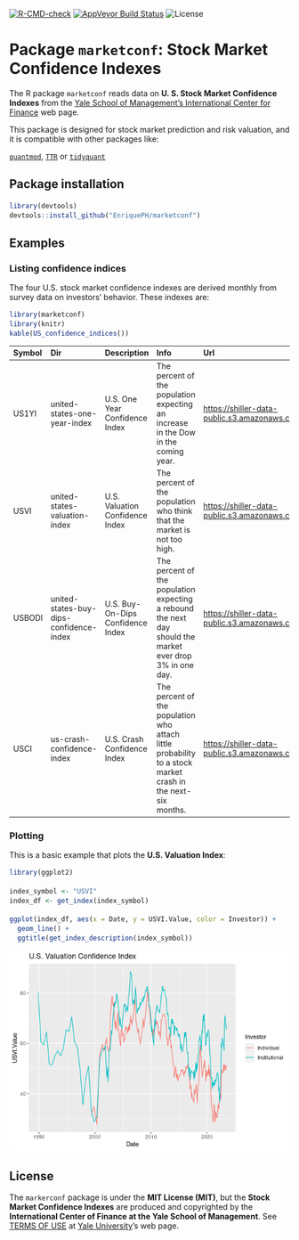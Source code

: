 <!-- badges: start -->

[![R-CMD-check](https://github.com/EnriquePH/marketconf/actions/workflows/R-CMD-check.yaml/badge.svg)](https://github.com/EnriquePH/marketconf/actions/workflows/R-CMD-check.yaml)
[![AppVeyor Build
Status](https://ci.appveyor.com/api/projects/status/github/EnriquePH/marketconf?branch=master&svg=true)](https://ci.appveyor.com/project/EnriquePH/marketconf)
![License](https://img.shields.io/:license-mit-blue.svg)

<!-- badges: end -->
<!-- README.md is generated from README.Rmd. Please edit that file -->

# Package `marketconf`: Stock Market Confidence Indexes

The R package `marketconf` reads data on **U. S. Stock Market Confidence
Indexes** from the [Yale School of Management’s International Center for
Finance](https://som.yale.edu/faculty-research/our-centers-initiatives/international-center-finance/data/stock-market-confidence)
web page.

This package is designed for stock market prediction and risk valuation,
and it is compatible with other packages like:

[`quantmod`](https://cran.r-project.org/web/packages/quantmod/index.html),
[`TTR`](https://cran.r-project.org/web/packages/TTR/index.html) or
[`tidyquant`](https://cran.r-project.org/web/packages/tidyquant/index.html)

## Package installation

``` r
library(devtools)
devtools::install_github("EnriquePH/marketconf")
```

## Examples

### Listing confidence indices

The four U.S. stock market confidence indexes are derived monthly from
survey data on investors’ behavior. These indexes are:

``` r
library(marketconf)
library(knitr)
kable(US_confidence_indices())
```

| Symbol | Dir                                     | Description                       | Info                                                                                                        | Url                                                                                        |
|:--|:----------|:---------|:--------------------------|:----------------------|
| US1YI  | united-states-one-year-index            | U.S. One Year Confidence Index    | The percent of the population expecting an increase in the Dow in the coming year.                          | <https://shiller-data-public.s3.amazonaws.com/icf_stock_market_confidence_index_table.csv> |
| USVI   | united-states-valuation-index           | U.S. Valuation Confidence Index   | The percent of the population who think that the market is not too high.                                    | <https://shiller-data-public.s3.amazonaws.com/icf_stock_market_valuation_index_table.csv>  |
| USBODI | united-states-buy-dips-confidence-index | U.S. Buy-On-Dips Confidence Index | The percent of the population expecting a rebound the next day should the market ever drop 3% in one day.   | <https://shiller-data-public.s3.amazonaws.com/icf_stock_market_dips_index_table.csv>       |
| USCI   | us-crash-confidence-index               | U.S. Crash Confidence Index       | The percent of the population who attach little probability to a stock market crash in the next-six months. | <https://shiller-data-public.s3.amazonaws.com/icf_stock_market_crash_index_table.csv>      |

### Plotting

This is a basic example that plots the **U.S. Valuation Index**:

``` r
library(ggplot2)

index_symbol <- "USVI"
index_df <- get_index(index_symbol)

ggplot(index_df, aes(x = Date, y = USVI.Value, color = Investor)) +
  geom_line() +
  ggtitle(get_index_description(index_symbol))
```

![](README-example-1.png)

## License

The `markerconf` package is under the **MIT License (MIT)**, but the
**Stock Market Confidence Indexes** are produced and copyrighted by the
**International Center of Finance at the Yale School of Management**.
See [TERMS OF
USE](https://som.yale.edu/faculty-research/centers-initiatives/international-center-for-finance/data/stock-market-confidence-indices/stock-market-confidence-indices)
at [Yale University](https://som.yale.edu/)’s web page.
